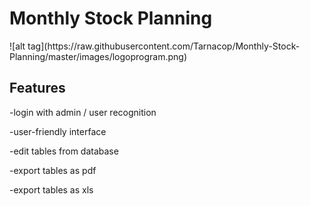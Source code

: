 <h1> Monthly Stock Planning</h1>
![alt tag](https://raw.githubusercontent.com/Tarnacop/Monthly-Stock-Planning/master/images/logoprogram.png)
<h2> Features </h2>
<p>-login with admin / user recognition</p>
<p>-user-friendly interface</p>
<p>-edit tables from database</p>
<p>-export tables as pdf</p>
<p>-export tables as xls</p>
